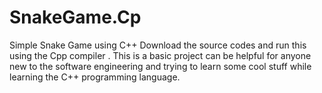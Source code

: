 # SnakeGame.Cp
Simple Snake Game using C++
Download the source codes and run this using the Cpp compiler .
This is a basic project can be helpful for anyone new to the software engineering and trying to learn some cool stuff while learning the C++ programming language.
